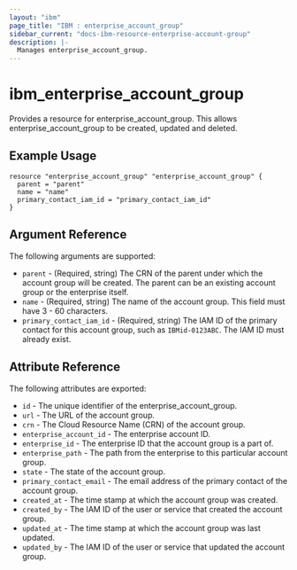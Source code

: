 ```yaml
---
layout: "ibm"
page_title: "IBM : enterprise_account_group"
sidebar_current: "docs-ibm-resource-enterprise-account-group"
description: |-
  Manages enterprise_account_group.
---
```


# ibm\_enterprise_account_group

Provides a resource for enterprise_account_group. This allows enterprise_account_group to be created, updated and deleted.

## Example Usage

```hcl
resource "enterprise_account_group" "enterprise_account_group" {
  parent = "parent"
  name = "name"
  primary_contact_iam_id = "primary_contact_iam_id"
}
```

## Argument Reference

The following arguments are supported:

* `parent` - (Required, string) The CRN of the parent under which the account group will be created. The parent can be an existing account group or the enterprise itself.
* `name` - (Required, string) The name of the account group. This field must have 3 - 60 characters.
* `primary_contact_iam_id` - (Required, string) The IAM ID of the primary contact for this account group, such as `IBMid-0123ABC`. The IAM ID must already exist.

## Attribute Reference

The following attributes are exported:

* `id` - The unique identifier of the enterprise_account_group.
* `url` - The URL of the account group.
* `crn` - The Cloud Resource Name (CRN) of the account group.
* `enterprise_account_id` - The enterprise account ID.
* `enterprise_id` - The enterprise ID that the account group is a part of.
* `enterprise_path` - The path from the enterprise to this particular account group.
* `state` - The state of the account group.
* `primary_contact_email` - The email address of the primary contact of the account group.
* `created_at` - The time stamp at which the account group was created.
* `created_by` - The IAM ID of the user or service that created the account group.
* `updated_at` - The time stamp at which the account group was last updated.
* `updated_by` - The IAM ID of the user or service that updated the account group.
